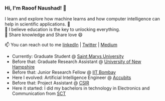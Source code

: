 ### Hi, I'm Raoof Naushad! 👋
I learn and explore how machine learns and how computer intelligence can help in scientific applications. 🔭 \
💬 I believe education is the key to unlocking everything.\
👯 Share knowledge and Share love 😄

📫 You can reach out to me 
[linkedIn](https://www.linkedin.com/in/raoof-naushad-378432106/) | [Twitter](https://twitter.com/raoof_naushad) |  [Medium](https://medium.com/@raoofnaushad7) 

  * Currently: Graduate Student @ [Saint Marys University](https://www.smu.ca/)
  * Before that: Graduate Research Assistant @ [University of New Hampshire](https://www.unh.edu/)
  * Before that: Junior Research Fellow @ [IIT Bombay](https://www.iitb.ac.in/)
  * Here I evolved: Artificial Intelligence Engineer @ [Accubits](https://accubits.com/)
  * Before that: Project Assistant @ [CSIR](https://www.niist.res.in/english/)
  * Here it started: I did my bachelors in technology in Electronics and Communication from [SCT](https://www.sctce.ac.in/)

